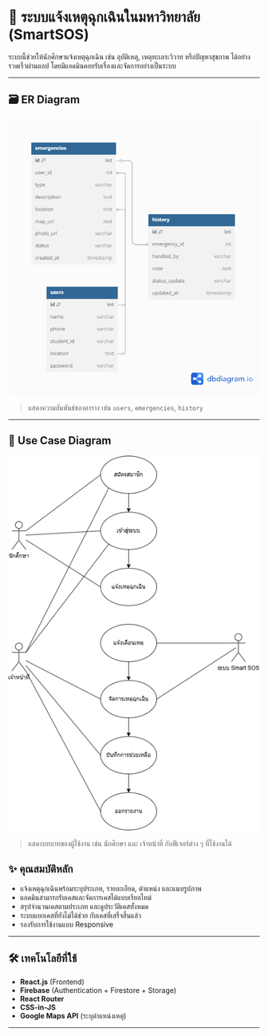 # 🚨 ระบบแจ้งเหตุฉุกเฉินในมหาวิทยาลัย (SmartSOS)

ระบบนี้ช่วยให้นักศึกษาแจ้งเหตุฉุกเฉิน เช่น อุบัติเหตุ, เหตุทะเลาะวิวาท หรือปัญหาสุขภาพ ได้อย่างรวดเร็วผ่านแอป โดยมีแอดมินคอยรับเรื่องและจัดการอย่างเป็นระบบ

---

## 🗃️ ER Diagram

![ER Diagram](https://raw.githubusercontent.com/Onpreeya-Jantakote/SmartSOS/main/er%20smartsos.png
)

> แสดงความสัมพันธ์ของตาราง เช่น `users`, `emergencies`, `history`

---

## 📘 Use Case Diagram

![Use Case Diagram](https://raw.githubusercontent.com/Onpreeya-Jantakote/SmartSOS/main/usecase%20smartsos.png
)

> แสดงบทบาทของผู้ใช้งาน เช่น นักศึกษา และ เจ้าหน้าที่ กับฟีเจอร์ต่าง ๆ ที่ใช้งานได้

## ✨ คุณสมบัติหลัก

- แจ้งเหตุฉุกเฉินพร้อมระบุประเภท, รายละเอียด, ตำแหน่ง และแนบรูปภาพ
- แอดมินสามารถรับเคสและจัดการเคสได้แบบเรียลไทม์
- สรุปจำนวนเคสตามประเภท และดูประวัติเคสทั้งหมด
- ระบบแยกเคสที่ยังไม่ได้ช่วย กับเคสที่เสร็จสิ้นแล้ว
- รองรับการใช้งานแบบ Responsive

---

## 🛠 เทคโนโลยีที่ใช้

- **React.js** (Frontend)
- **Firebase** (Authentication + Firestore + Storage)
- **React Router**
- **CSS-in-JS**
- **Google Maps API** (ระบุตำแหน่งเหตุ)

---

